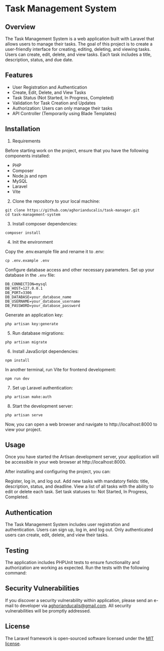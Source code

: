 # Task Management System

## Overview

The Task Management System is a web application built with Laravel that allows users to manage their tasks. The goal of this project is to create a user-friendly interface for creating, editing, deleting, and viewing tasks. Users can create, edit, delete, and view tasks. Each task includes a title, description, status, and due date.

## Features

- User Registration and Authentication
- Create, Edit, Delete, and View Tasks
- Task Status (Not Started, In Progress, Completed)
- Validation for Task Creation and Updates
- Authorization: Users can only manage their tasks
- API Controller (Temporarily using Blade Templates)

## Installation

1. Requirements
   
Before starting work on the project, ensure that you have the following components installed:
- PHP
- Composer
- Node.js and npm
- MySQL
- Laravel
- Vite

2. Clone the repository to your local machine:
```shell
git clone https://github.com/aghorianducalis/task-manager.git
cd task-management-system
```
3. Install composer dependencies:
```shell
composer install
```
4. Init the environment

Copy the .env.example file and rename it to .env:
```shell
cp .env.example .env
```
Configure database access and other necessary parameters. Set up your database in the `.env` file:
```shell
DB_CONNECTION=mysql
DB_HOST=127.0.0.1
DB_PORT=3306
DB_DATABASE=your_database_name
DB_USERNAME=your_database_username
DB_PASSWORD=your_database_password
```
Generate an application key:
```shell
php artisan key:generate
```
5. Run database migrations:
```shell
php artisan migrate
```
6. Install JavaScript dependencies:
```shell
npm install
```
In another terminal, run Vite for frontend development:
```shell
npm run dev
```
7. Set up Laravel authentication:
```shell
php artisan make:auth
```
8. Start the development server:
```shell
php artisan serve
```

Now, you can open a web browser and navigate to http://localhost:8000 to view your project.


## Usage

Once you have started the Artisan development server, your application will be accessible in your web browser at http://localhost:8000.

After installing and configuring the project, you can:

Register, log in, and log out.
Add new tasks with mandatory fields: title, description, status, and deadline.
View a list of all tasks with the ability to edit or delete each task.
Set task statuses to: Not Started, In Progress, Completed.

## Authentication

The Task Management System includes user registration and authentication. Users can sign up, log in, and log out. Only authenticated users can create, edit, delete, and view their tasks.

## Testing

The application includes PHPUnit tests to ensure functionality and authorization are working as expected. Run the tests with the following command:

## Security Vulnerabilities

If you discover a security vulnerability within application, please send an e-mail to developer via [aghorianducalis@gmail.com](mailto:aghorianducalis@gmail.com). All security vulnerabilities will be promptly addressed.

## License

The Laravel framework is open-sourced software licensed under the [MIT license](https://opensource.org/licenses/MIT).
